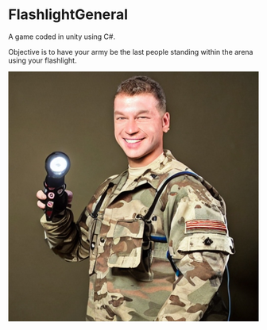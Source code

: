 # FlashlightGeneral

A game coded in unity using C#. 

Objective is to have your army be the last people standing within the arena using your flashlight.

![Flashlight General](output.jpg)
